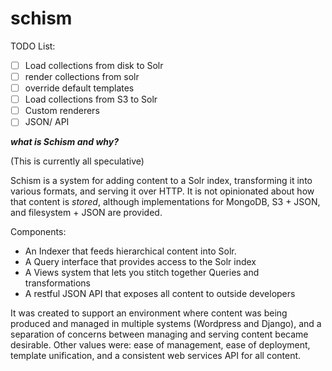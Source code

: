 schism
======

TODO List:

- [ ] Load collections from disk to Solr
- [ ] render collections from solr
- [ ] override default templates
- [ ] Load collections from S3 to Solr
- [ ] Custom renderers 
- [ ] JSON/ API

___what is Schism and why?___

(This is currently all speculative)

Schism is a system for adding content to a Solr index, transforming it into various formats, and serving it over HTTP.
It is not opinionated about how that content is *stored*, although
implementations for MongoDB, S3 + JSON, and filesystem + JSON are provided. 

Components:

- An Indexer that feeds hierarchical content into Solr.
- A Query interface that provides access to the Solr index
- A Views system that lets you stitch together Queries and transformations
- A restful JSON API that exposes all content to outside developers

It was created to support an environment where content was being produced and managed in multiple systems (Wordpress and Django), and a separation of concerns between managing and serving content became desirable. Other values were: ease of management, ease of deployment, template unification, and a consistent web services API for all content.
